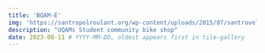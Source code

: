 ```yaml
---
title: 'BQAM-E'
img: 'https://santropolroulant.org/wp-content/uploads/2015/07/santrovelo-200x200.jpg' # '/imgs/browse-heritage.png'
description: "UQAMs Student community bike shop"
date: 2023-08-11 # YYYY-MM-DD, oldest appears first in tile-gallery
---
```

